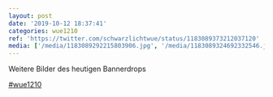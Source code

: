 ```yaml
---
layout: post
date: '2019-10-12 18:37:41'
categories: wue1210
ref: 'https://twitter.com/schwarzlichtwue/status/1183089373212037120'
media: ['/media/1183089292215803906.jpg', '/media/1183089324692332546.jpg', '/media/1183089354153086978.jpg']
---
```

Weitere Bilder des heutigen Bannerdrops

[#wue1210](/t/wue1210) 